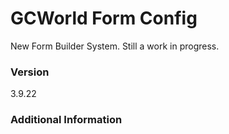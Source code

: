 # GCWorld Form Config

New Form Builder System.  Still a work in progress.




### Version
3.9.22

### Additional Information
